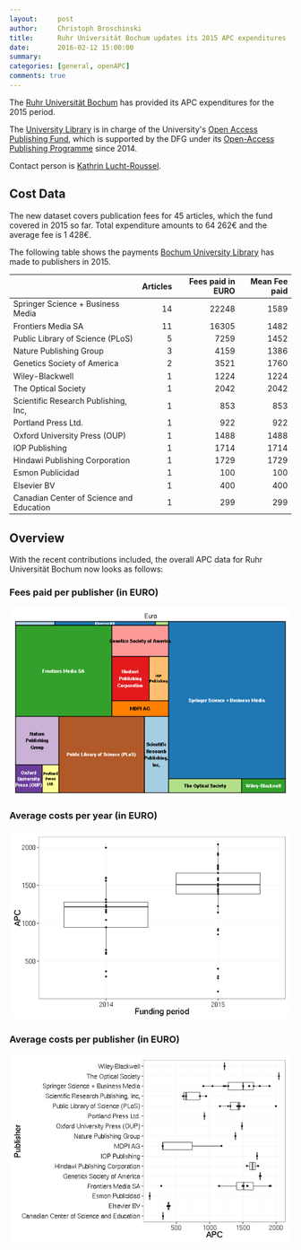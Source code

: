 ```yaml
---
layout:     post
author:     Christoph Broschinski
title:      Ruhr Universität Bochum updates its 2015 APC expenditures
date:       2016-02-12 15:00:00
summary:    
categories: [general, openAPC]
comments: true
---
```





The [Ruhr Universität Bochum](http://www.ruhr-uni-bochum.de/index_en.htm) has provided its APC expenditures for the 2015 period.

The [University Library](http://www.ub.ruhr-uni-bochum.de/index.html.en) is in charge of the University's [Open Access Publishing Fund](http://www.ruhr-uni-bochum.de/oa/), which is supported by the DFG under its [Open-Access Publishing Programme](http://www.dfg.de/en/research_funding/programmes/infrastructure/lis/funding_opportunities/open_access_publishing/index.html) since 2014.

Contact person is [Kathrin Lucht-Roussel](<mailto:oa@rub.de>).

## Cost Data



The new dataset covers publication fees for 45 articles, which the fund covered in 2015 so far. Total expenditure amounts to 64 262€ and the average fee is 1 428€.

The following table shows the payments [Bochum University Library](http://www.ub.ruhr-uni-bochum.de/index.html.en) has made to publishers in 2015.


|                                         | Articles| Fees paid in EURO| Mean Fee paid|
|:----------------------------------------|--------:|-----------------:|-------------:|
|Springer Science + Business Media        |       14|             22248|          1589|
|Frontiers Media SA                       |       11|             16305|          1482|
|Public Library of Science (PLoS)         |        5|              7259|          1452|
|Nature Publishing Group                  |        3|              4159|          1386|
|Genetics Society of America              |        2|              3521|          1760|
|Wiley-Blackwell                          |        1|              1224|          1224|
|The Optical Society                      |        1|              2042|          2042|
|Scientific Research Publishing, Inc,     |        1|               853|           853|
|Portland Press Ltd.                      |        1|               922|           922|
|Oxford University Press (OUP)            |        1|              1488|          1488|
|IOP Publishing                           |        1|              1714|          1714|
|Hindawi Publishing Corporation           |        1|              1729|          1729|
|Esmon Publicidad                         |        1|               100|           100|
|Elsevier BV                              |        1|               400|           400|
|Canadian Center of Science and Education |        1|               299|           299|

## Overview

With the recent contributions included, the overall APC data for Ruhr Universität Bochum now looks as follows: 

### Fees paid per publisher (in EURO)

![plot of chunk tree_bochum-2016-02-12](/figure/tree_bochum-2016-02-12-1.png) 

###  Average costs per year (in EURO)

![plot of chunk box_bochum_year-2016-02-12](/figure/box_bochum_year-2016-02-12-1.png) 

###  Average costs per publisher (in EURO)

![plot of chunk box_bochum_publisher-2016-02-12](/figure/box_bochum_publisher-2016-02-12-1.png) 
